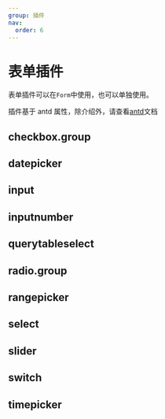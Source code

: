 ```yaml
---
group: 插件
nav:
  order: 6
---
```


# 表单插件

表单插件可以在`Form`中使用，也可以单独使用。

插件基于 antd 属性，除介绍外，请查看[antd](https://4x.ant.design/components/overview-cn/)文档

## checkbox.group

<code src="./form-checkboxgroup.tsx" ></code>

## datepicker

<code src="./form-datepicker.tsx" ></code>

## input

## inputnumber

<code src="./form-inputnumber.tsx" ></code>

## querytableselect

<code src="./form-querytableselect-1.tsx" ></code>

## radio.group

<code src="./form-radiogroup.tsx" ></code>

## rangepicker

<code src="./form-rangepicker.tsx" ></code>

## select

<code src="./form-select.tsx" ></code>

## slider

<code src="./form-slider.tsx" ></code>

## switch

<code src="./form-switch.tsx" ></code>

## timepicker

<code src="./form-timepicker.tsx" ></code>
